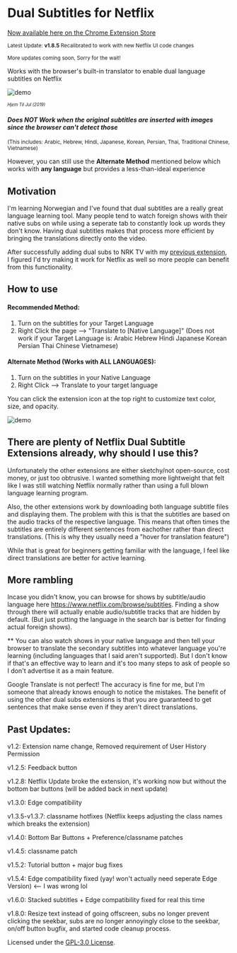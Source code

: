 # Dual Subtitles for Netflix
[Now available here on the Chrome Extension Store](https://chrome.google.com/webstore/detail/netflix-language-learning/ljnmedkgcgidbbjhbkdonempgcgdhjfl?hl=en)

<sup> Latest Update: **v1.8.5** Recalibrated to work with new Netflix UI code changes </sup>

<sup> More updates coming soon, Sorry for the wait! </sup>

Works with the browser's built-in translator to enable dual language subtitles on Netflix

![demo](https://github.com/DeeFrancois/netflix-dual-subs/blob/master/DocumentImages/demo.gif)

<sup><sup>_Hjem Til Jul (2019)_</sup></sup>
#### *Does NOT Work when the original subtitles are inserted with images since the browser can't detect those*
<sup>(This includes: Arabic, Hebrew, Hindi, Japanese, Korean, Persian, Thai, Traditional Chinese, Vietnamese)</sup>

However, you can still use the **Alternate Method** mentioned below which works with **any language** but provides a less-than-ideal experience 

## Motivation
I'm learning Norwegian and I've found that dual subtitles are a really great language learning tool. Many people tend to watch foreign shows with their native subs on while using a seperate tab to constantly look up words they don't know. Having dual subtitles makes that process more efficient by bringing the translations directly onto the video.

After successfully adding dual subs to NRK TV with my [previous extension](https://chrome.google.com/webstore/detail/nrk-tv-language-learning/lmjfcijpnghdkpnoakgljodpjnimbakp), I figured I'd try making it work for Netflix as well so more people can benefit from this functionality.

## How to use

#### Recommended Method:
1. Turn on the subtitles for your Target Language
2. Right Click the page --> "Translate to [Native Language]"
(Does not work if your Target Language is: Arabic Hebrew Hindi Japanese Korean Persian Thai Chinese Vietnamese)

#### Alternate Method (Works with ALL LANGUAGES):
1. Turn on the subtitles in your Native Language
2. Right Click --> Translate to your target language

You can click the extension icon at the top right to customize text color, size, and opacity. 

![demo](https://github.com/DeeFrancois/netflix-dual-subs/blob/master/DocumentImages/settings.gif)



## There are plenty of Netflix Dual Subtitle Extensions already, why should I use this?
Unfortunately the other extensions are either sketchy/not open-source, cost money, or just too obtrusive. I wanted something more lightweight that felt like I was still watching Netflix normally rather than using a full blown language learning program.

Also, the other extensions work by downloading both language subtitle files and displaying them. The problem with this is that the subtitles are based on the audio tracks of the respective language. This means that often times the subtitles are entirely different sentences from eachother rather than direct translations. (This is why they usually need a "hover for translation feature")

While that is great for beginners getting familiar with the language, I feel like direct translations are better for active learning.

## More rambling

Incase you didn't know, you can browse for shows by subtitle/audio language here https://www.netflix.com/browse/subtitles. Finding a show through there will actually enable audio/subtitle tracks that are hidden by default. (But just putting the language in the search bar is better for finding actual foreign shows).

** You can also watch shows in your native language and then tell your browser to translate the secondary subtitles into whatever language you're learning (including languages that I said aren't supported). But I don't know if that's an effective way to learn and it's too many steps to ask of people so I don't advertise it as a main feature.

Google Translate is not perfect! The accuracy is fine for me, but I'm someone that already knows enough to notice the mistakes. The benefit of using the other dual subs extensions is that you are guaranteed to get sentences that make sense even if they aren't direct translations.

## Past Updates:

v1.2: Extension name change, Removed requirement of User History Permission

v1.2.5: Feedback button

v1.2.8: Netflix Update broke the extension, it's working now but without the bottom bar buttons (will be added back in next update)

v1.3.0: Edge compatibility

v1.3.5-v1.3.7: classname hotfixes (Netflix keeps adjusting the class names which breaks the extension)

v1.4.0: Bottom Bar Buttons + Preference/classname patches

v1.4.5: classname patch

v1.5.2: Tutorial button + major bug fixes

v1.5.4: Edge compatibility fixed (yay! won't actually need seperate Edge Version) <-- I was wrong lol

v1.6.0: Stacked subtitles + Edge compatibility fixed for real this time 

v1.8.0: Resize text instead of going offscreen, subs no longer prevent clicking the seekbar, subs are no longer annoyingly close to the seekbar, on/off button bugfix, and started code cleanup process.

Licensed under the [GPL-3.0 License](LICENSE).
